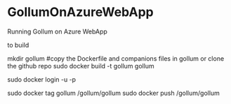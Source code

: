 # GollumOnAzureWebApp
Running Gollum on Azure WebApp

to build

mkdir gollum
#copy the Dockerfile and companions files in gollum or clone the github repo
sudo docker build -t gollum gollum

sudo docker login <registry> -u <user> -p <password>

sudo docker tag gollum <registry>/gollum/gollum
sudo docker push <registry>/gollum/gollum
